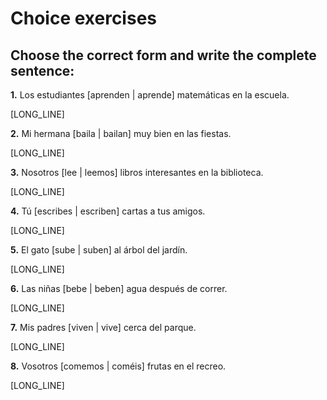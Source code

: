 # Choice exercises

## Choose the correct form and write the complete sentence:

**1.** Los estudiantes [aprenden | aprende] matemáticas en la escuela.

   [LONG_LINE]

**2.** Mi hermana [baila | bailan] muy bien en las fiestas.

   [LONG_LINE]

**3.** Nosotros [lee | leemos] libros interesantes en la biblioteca.

   [LONG_LINE]

**4.** Tú [escribes | escriben] cartas a tus amigos.

   [LONG_LINE]

**5.** El gato [sube | suben] al árbol del jardín.

   [LONG_LINE]

**6.** Las niñas [bebe | beben] agua después de correr.

   [LONG_LINE]

**7.** Mis padres [viven | vive] cerca del parque.

   [LONG_LINE]

**8.** Vosotros [comemos | coméis] frutas en el recreo.

   [LONG_LINE]